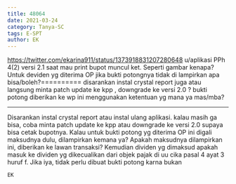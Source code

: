 ```yaml
---
title: 48064
date: 2021-03-24
category: Tanya-SC
tags: E-SPT
author: EK
---
```


https://twitter.com/ekarina911/status/1373918831207280648 u/aplikasi PPh 4(2) versi 2.1 saat mau print bupot muncul ket. Seperti gambar kenapa? Untuk deviden yg diterima OP jika bukti potongnya tidak di lampirkan apa bisa/boleh?========== disarankan instal crystal report juga atau langsung minta patch update ke kpp , downgrade ke versi 2.0 ? bukti potong diberikan ke wp ini menggunakan ketentuan yg mana ya mas/mba?

---

Disarankan instal crystal report atau instal ulang aplikasi. kalau masih ga bisa, coba minta patch update ke kpp atau downgrade ke versi 2.0 supaya bisa cetak bupotnya. Kalau untuk bukti potong yg diterima OP ini digali maksudnya dulu, dilampirkan kemana ya? Apakah maksudnya dilampirkan ini, diberikan ke lawan transaksi? Kemudian dividen yg dimaksud apakah masuk ke dividen yg dikecualikan dari objek pajak di uu cika pasal 4 ayat 3 huruf f. Jika iya, tidak perlu dibuat bukti potong karna bukan

`EK`
